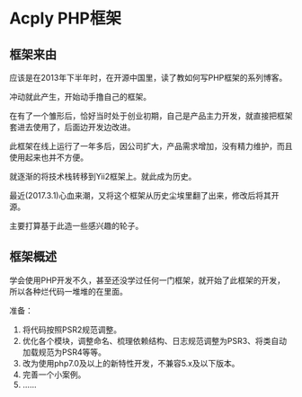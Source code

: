 Acply PHP框架
============

## 框架来由

应该是在2013年下半年时，在开源中国里，读了教如何写PHP框架的系列博客。

冲动就此产生，开始动手撸自己的框架。

在有了一个雏形后，恰好当时处于创业初期，自己是产品主力开发，就直接把框架套进去使用了，后面边开发边改进。

此框架在线上运行了一年多后，因公司扩大，产品需求增加，没有精力维护，而且使用起来也并不方便。

就逐渐的将技术栈转移到Yii2框架上。就此成为历史。

最近(2017.3.1)心血来潮，又将这个框架从历史尘埃里翻了出来，修改后将其开源。

主要打算基于此造一些感兴趣的轮子。

## 框架概述

学会使用PHP开发不久，甚至还没学过任何一门框架，就开始了此框架的开发，所以各种烂代码一堆堆的在里面。

准备：

1. 将代码按照PSR2规范调整。
2. 优化各个模块，调整命名、梳理依赖结构、日志规范调整为PSR3、将类自动加载规范为PSR4等等。
3. 改为使用php7.0及以上的新特性开发，不兼容5.x及以下版本。
4. 完善一个小案例。
5. ……